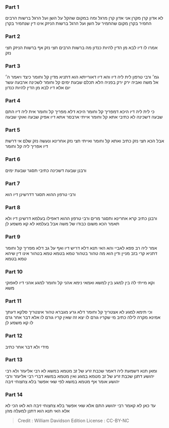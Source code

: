 
### Part 1
לא אדון קרן מקרן אני אדון קרן מרגל ומה במקום שהקל על השן ועל הרגל ברשות הרבים החמיר בקרן מקום שהחמיר על השן ועל הרגל ברשות הניזק אינו דין שנחמיר בקרן

### Part 2
אמרו לו דיו לבא מן הדין להיות כנדון מה ברשות הרבים חצי נזק אף ברשות הניזק חצי נזק

### Part 3
גמ׳ ורבי טרפון לית ליה דיו והא דיו דאורייתא הוא דתניא מדין קל וחומר כיצד ויאמר ה׳ אל משה ואביה ירק ירק בפניה הלא תכלם שבעת ימים קל וחומר לשכינה ארבעה עשר יום אלא דיו לבא מן הדין להיות כנדון

### Part 4
כי לית ליה דיו היכא דמפריך קל וחומר היכא דלא מפריך קל וחומר אית ליה דיו התם שבעה דשכינה לא כתיבי אתא קל וחומר אייתי ארבסר אתא דיו אפיק שבעה ואוקי שבעה

### Part 5
אבל הכא חצי נזק כתיב ואתא קל וחומר ואייתי חצי נזק אחרינא ונעשה נזק שלם אי דרשת דיו אפריך ליה קל וחומר

### Part 6
ורבנן שבעה דשכינה כתיבי תסגר שבעת ימים

### Part 7
ורבי טרפון ההוא תסגר דדרשינן דיו הוא

### Part 8
ורבנן כתיב קרא אחרינא ותסגר מרים ורבי טרפון ההוא דאפילו בעלמא דרשינן דיו ולא תאמר הכא משום כבודו של משה אבל בעלמא לא קא משמע לן

### Part 9
אמר ליה רב פפא לאביי והא האי תנא דלא דריש דיו ואף על גב דלא מפריך קל וחומר דתניא קרי בזב מניין ודין הוא מה טהור בטהור טמא בטמא טמא בטהור אינו דין שיהא טמא בטמא

### Part 10
וקא מייתי לה בין למגע בין למשא ואמאי נימא אהני קל וחומר למגע אהני דיו לאפוקי משא

### Part 11
וכי תימא למגע לא אצטריך קל וחומר דלא גרע מגברא טהור איצטריך סלקא דעתך אמינא מקרה לילה כתיב מי שקריו גורם לו יצא זה שאין קריו גורם לו אלא דבר אחר גרם לו קא משמע לן

### Part 12
מידי ולא דבר אחר כתיב

### Part 13
ומאן תנא דשמעת ליה דאמר שכבת זרע של זב מטמא במשא לא רבי אליעזר ולא רבי יהושע דתנן שכבת זרע של זב מטמא במגע ואין מטמא במשא דברי רבי אליעזר ורבי יהושע אומר אף מטמא במשא לפי שאי אפשר בלא צחצוחי זיבה

### Part 14
עד כאן לא קאמר רבי יהושע התם אלא שאי אפשר בלא צחצוחי זיבה הא לאו הכי לא אלא האי תנא הוא דתנן למעלה מהן

>Credit : William Davidson Edition
>License : CC-BY-NC